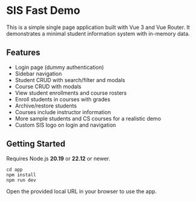 # SIS Fast Demo

This is a simple single page application built with Vue 3 and Vue Router. It demonstrates a minimal student information system with in-memory data.

## Features
- Login page (dummy authentication)
- Sidebar navigation
- Student CRUD with search/filter and modals
- Course CRUD with modals
- View student enrollments and course rosters
- Enroll students in courses with grades
- Archive/restore students
- Courses include instructor information
- More sample students and CS courses for a realistic demo
- Custom SIS logo on login and navigation

## Getting Started
Requires Node.js **20.19** or **22.12** or newer.
```
cd app
npm install
npm run dev
```

Open the provided local URL in your browser to use the app.

